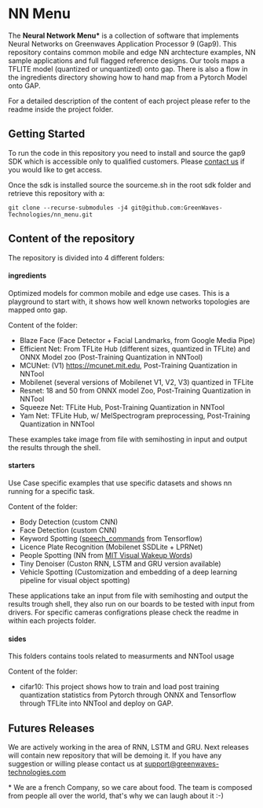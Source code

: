 # NN Menu

The **Neural Network Menu\*** is a collection of software that implements Neural Networks on Greenwaves Application Processor 9 (Gap9). This repository contains common mobile and edge NN archtecture examples, NN sample applications and full flagged reference designs. Our tools maps a TFLITE model (quantized or unquantized) onto gap. There is also a flow in the ingredients directory showing how to hand map from a Pytorch Model onto GAP.

For a detailed description of the content of each project please refer to the readme inside the project folder. 

## Getting Started

To run the code in this repository you need to install and source the gap9 SDK which is accessible only to qualified customers. Please [contact us](https://greenwaves-technologies.com/contacts/) if you would like to get access.

Once the sdk is installed source the sourceme.sh in the root sdk folder and retrieve this repository with a:

```
git clone --recurse-submodules -j4 git@github.com:GreenWaves-Technologies/nn_menu.git
```

## Content of the repository

The repository is divided into 4 different folders:

#### **ingredients**
Optimized models for common mobile and edge use cases. This is a playground to start with, it shows how well known networks topologies are mapped onto gap.

Content of the folder:
- Blaze Face (Face Detector + Facial Landmarks, from Google Media Pipe)
- Efficient Net: From TFLite Hub (different sizes, quantized in TFLite) and ONNX Model zoo (Post-Training Quantization in NNTool)
- MCUNet: (V1) https://mcunet.mit.edu, Post-Training Quantization in NNTool
- Mobilenet (several versions of Mobilenet V1, V2, V3) quantized in TFLite
- Resnet: 18 and 50 from ONNX model Zoo, Post-Training Quantization in NNTool
- Squeeze Net: TFLite Hub, Post-Training Quantization in NNTool
- Yam Net: TFLite Hub, w/ MelSpectrogram preprocessing, Post-Training Quantization in NNTool

These examples take image from file with semihosting in input and output the results through the shell.

#### **starters**
Use Case specific examples that use specific datasets and shows nn running for a specific task. 

Content of the folder:
- Body Detection (custom CNN) 
- Face Detection (custom CNN)
- Keyword Spotting ([speech_commands](https://www.tensorflow.org/datasets/catalog/speech_commands) from Tensorflow)
- Licence Plate Recognition (Mobilenet SSDLite + LPRNet)
- People Spotting (NN from [MIT Visual Wakeup Words](https://github.com/mit-han-lab/VWW))
- Tiny Denoiser (Custon RNN, LSTM and GRU version available)
- Vehicle Spotting (Customization and embedding of a deep learning pipeline for visual object spotting)

These applications take an input from file with semihosting and output the results trough shell, they also run on our boards to be tested with input from drivers. For specific cameras configrations please check the readme in within each projects folder.  

#### **sides**

This folders contains tools related to measurments and NNTool usage

Content of the folder:
- cifar10: This project shows how to train and load post training quantization statistics from Pytorch through ONNX and Tensorflow through TFLite into NNTool and deploy on GAP. 


## Futures Releases

We are actively working in the area of RNN, LSTM and GRU. Next releases will contain new repository that will be demoing it. If you have any suggestion or willing please contact us at <support@greenwaves-technologies.com>


\* We are a french Company, so we care about food. The team is composed from people all over the world, that's why we can laugh about it :-) 
